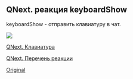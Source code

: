 ## QNext. реакция keyboardShow

keyboardShow - отправить клавиатуру в чат.

![](./1.png)





[QNext. Клавиатура](/docs-test/ph/admin/keyboard-about)

[QNext. Перечень реакции](/docs-test/ph/reactions)
  
[Original](https://telegra.ph/QNext-admin-reaction-keyboardShow-05-08)